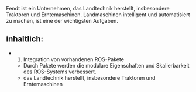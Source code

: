 Fendt ist ein Unternehmen, das Landtechnik herstellt, insbesondere Traktoren und Erntemaschinen. Landmaschinen intelligent und automatisiert zu machen, ist eine der wichtigsten Aufgaben. 

## inhaltlich: 
- 1) Integration von vorhandenen ROS-Pakete 
	- Durch Pakete werden die modulare Eigenschaften und Skalierbarkeit des ROS-Systems verbessert. 
	- das Landtechnik herstellt, insbesondere Traktoren und Erntemaschinen